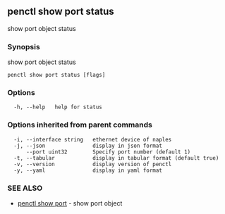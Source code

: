 ## penctl show port status

show port object status

### Synopsis


show port object status

```
penctl show port status [flags]
```

### Options

```
  -h, --help   help for status
```

### Options inherited from parent commands

```
  -i, --interface string   ethernet device of naples
  -j, --json               display in json format
      --port uint32        Specify port number (default 1)
  -t, --tabular            display in tabular format (default true)
  -v, --version            display version of penctl
  -y, --yaml               display in yaml format
```

### SEE ALSO
* [penctl show port](penctl_show_port.md)	 - show port object

